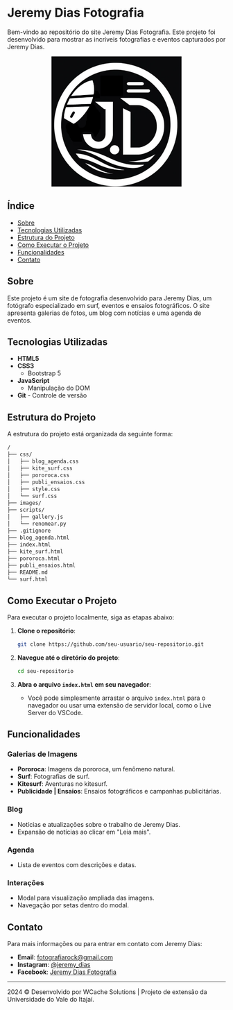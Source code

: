 
# Jeremy Dias Fotografia

Bem-vindo ao repositório do site Jeremy Dias Fotografia. Este projeto foi desenvolvido para mostrar as incríveis fotografias e eventos capturados por Jeremy Dias.

<div align="center">
  <img src="images/logo_2_v4.png" alt="Jeremy Dias Fotografia" width="300">
</div>

## Índice

- [Sobre](#sobre)
- [Tecnologias Utilizadas](#tecnologias-utilizadas)
- [Estrutura do Projeto](#estrutura-do-projeto)
- [Como Executar o Projeto](#como-executar-o-projeto)
- [Funcionalidades](#funcionalidades)
- [Contato](#contato)

## Sobre

Este projeto é um site de fotografia desenvolvido para Jeremy Dias, um fotógrafo especializado em surf, eventos e ensaios fotográficos. O site apresenta galerias de fotos, um blog com notícias e uma agenda de eventos.

## Tecnologias Utilizadas

- **HTML5**
- **CSS3**
  - Bootstrap 5
- **JavaScript**
  - Manipulação do DOM
- **Git** - Controle de versão

## Estrutura do Projeto

A estrutura do projeto está organizada da seguinte forma:

```
/
├── css/
│   ├── blog_agenda.css
│   ├── kite_surf.css
│   ├── pororoca.css
│   ├── publi_ensaios.css
│   ├── style.css
│   └── surf.css
├── images/
├── scripts/
│   ├── gallery.js
│   └── renomear.py
├── .gitignore
├── blog_agenda.html
├── index.html
├── kite_surf.html
├── pororoca.html
├── publi_ensaios.html
├── README.md
└── surf.html
```

## Como Executar o Projeto

Para executar o projeto localmente, siga as etapas abaixo:

1. **Clone o repositório**:
   ```bash
   git clone https://github.com/seu-usuario/seu-repositorio.git
   ```

2. **Navegue até o diretório do projeto**:
   ```bash
   cd seu-repositorio
   ```

3. **Abra o arquivo `index.html` em seu navegador**:
   - Você pode simplesmente arrastar o arquivo `index.html` para o navegador ou usar uma extensão de servidor local, como o Live Server do VSCode.

## Funcionalidades

### Galerias de Imagens

- **Pororoca**: Imagens da pororoca, um fenômeno natural.
- **Surf**: Fotografias de surf.
- **Kitesurf**: Aventuras no kitesurf.
- **Publicidade | Ensaios**: Ensaios fotográficos e campanhas publicitárias.

### Blog

- Notícias e atualizações sobre o trabalho de Jeremy Dias.
- Expansão de notícias ao clicar em "Leia mais".

### Agenda

- Lista de eventos com descrições e datas.

### Interações

- Modal para visualização ampliada das imagens.
- Navegação por setas dentro do modal.

## Contato

Para mais informações ou para entrar em contato com Jeremy Dias:

- **Email**: [fotografiarock@gmail.com](fotografiarock@gmail.com)
- **Instagram**: [@jeremy_dias](https://www.instagram.com/jeremydiasfotografia)
- **Facebook**: [Jeremy Dias Fotografia](https://www.facebook.com/jeremy.diasii)

---

2024 © Desenvolvido por WCache Solutions | Projeto de extensão da Universidade do Vale do Itajaí.
